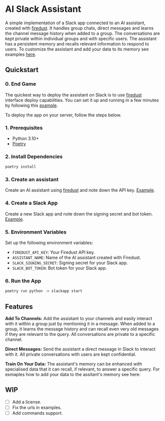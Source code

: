 # AI Slack Assistant

A simple implementation of a Slack app connected to an AI assistant, created with [firedust](https://github.com/ion2088/firedust). It handles group chats, direct messages and learns the channel message history when added to a group. The conversations are kept private within individual groups and with specific users. The assistant has a persistent memory and recalls relevant information to respond to users. To customize the assistant and add your data to its memory see examples [here](https://github.com/ion2088/firedust/blob/master/examples/deploy_to_slack.py).


## Quickstart

### 0. End Game
The quickest way to deploy the assistant on Slack is to use [firedust](https://github.com/ion2088/firedust) interface deploy capabilities. You can set it up and running in a few minutes by following this [example](https://firedust.ai/quickstarts).

To deploy the app on your server, follow the steps below.

### 1. Prerequisites
- Python 3.10+
- [Poetry](https://python-poetry.org/docs/)

### 2. Install Dependencies
```sh
poetry install
```

### 3. Create an assistant
Create an AI assistant using [firedust](https://github.com/ion2088/firedust) and note down the API key. [Example](https://github.com/ion2088/firedust/tree/master/examples).

### 4. Create a Slack App
Create a new Slack app and note down the signing secret and bot token. [Example](https://api.slack.com/apps?new_app).

### 5. Environment Variables
Set up the following environment variables:
- `FIREDUST_API_KEY`: Your Firedust API key.
- `ASSISTANT_NAME`: Name of the AI assistant created with Firedust.
- `SLACK_SIGNING_SECRET`: Signing secret for your Slack app.
- `SLACK_BOT_TOKEN`: Bot token for your Slack app.

### 6. Run the App
```sh
poetry run python -m slackapp start
```

## Features

**Add To Channels:**
Add the assistant to your channels and easily interact with it within a group just by mentioning it in a message. When added to a group, it learns the message history and can recall even very old messages if they are relevant to the query. All conversations are private to a specific channel.

**Direct Messages:**
Send the assistant a direct message in Slack to interact with it. All private conversations with users are kept confidential.

**Train On Your Data:**
The assistant's memory can be enhanced with specialised data that it can recall, if relevant, to answer a specific query. For exmaples how to add your data to the assitant's memory see here: 


## WIP

- [ ] Add a license.
- [ ] Fix the urls in examples.
- [ ] Add commands support.
